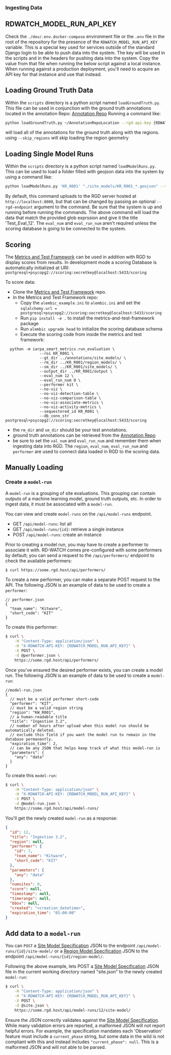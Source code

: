 ### Ingesting Data

## RDWATCH_MODEL_RUN_API_KEY
Check the `./dev/.env.docker-compose` environment file or the `.env` file in the root of the repository for the presence of the `RDWATCH_MODEL_RUN_API_KEY` variable.
This is a special key used for services outside of the standard Django login to be able to push data into the system.
The key will be used in the scripts and in the headers for pushing data into the system. Copy the value from that file when running the below script against a local instance. When running against a production deployment, you'll need to acquire an API key for that instance and use that instead.


## Loading Ground Truth Data
Within the `scripts` directory is a python script named `loadGroundTruth.py`.  This file can be used in conjunction with the ground truth annotations located in the annotation Repo:
[Annotation Repo](https://smartgitlab.com/TE/annotations)
Running a command like:

```bash
python loadGroundTruth.py ~/AnnotationRepoLocation --rgd-api-key {RDWATCH_MODEL_RUN_API_KEY}
```

will load all of the annotations for the ground truth along with the regions.  using `--skip_regions` will skip loading the region geometry


## Loading Single Model Runs
Within the `scripts` directory is a python script named `loadModelRuns.py`. This can be used to load a folder filled with geojson data into the system by using a command like:

```bash
python loadModelRuns.py 'KR_0001' "./site_models/KR_R001_*.geojson" --title Test_Eval_12 --performer_shortcode 'KIT' --eval_num 12 --eval_run_num 0 --rgd-api-key {RDWATCH_MODEL_RUN_API_KEY}
```

By default, this command uploads to the RGD server hosted at `http://localhost:8000`, but that can be changed by passing an optional `--rgd-endpoint` argument to the command.
Be sure that the system is up and running before running the commands.
The above command will load the data that match the provided glob exprssion and give it the title 'Test_Eval_12'. The `eval_num` and `eval_run_num` aren't required unless the scoring database is going to be connected to the system.

## Scoring

The [Metrics and Test Framework](https://smartgitlab.com/TE/metrics-and-test-framework#creating-a-metrics-database) can be used in addition with RGD to display scores from results.
In development mode a scoring Database is automatically initialized at URI: `postgresql+psycopg2://scoring:secretkey@localhost:5433/scoring`

To score data:
- Clone the [Metrics and Test Framework](https://smartgitlab.com/TE/metrics-and-test-framework) repo.
- In the Metrics and Test Framework repo:
  - Copy the `alembic_example.ini` to `alembic.ini` and set the `sqlalchemy.url = postgresql+psycopg2://scoring:secretkey@localhost:5433/scoring`
  - Run `pip install -e .` to install the metrics-and-test-framework package
  - Run `alembic upgrade head` to initialize the scoring database schema
  - Execute the scoring code from inside the metrics and test framework:
```
  python -m iarpa_smart_metrics.run_evaluation \
               --roi KR_R001 \
               --gt_dir ../annotations/site_models/ \
               --rm_dir ../KR_R001/region_models/ \
               --sm_dir ../KR_R001/site_models/ \
               --output_dir ../KR_R001/output \
               --eval_num 12 \
               --eval_run_num 0 \
               --performer kit \
               --no-viz \
               --no-viz-detection-table \
               --no-viz-comparison-table \
               --no-viz-associate-metrics \
               --no-viz-activity-metrics \
               --sequestered_id KR_R001 \
               --db_conn_str postgresql+psycopg2://scoring:secretkey@localhost:5433/scoring
```
- the `rm_dir` and `sm_dir` should be your test annotations.
- ground truth annotations can be retrieved from the [Annotation Repo](https://smartgitlab.com/TE/annotations)
- be sure to set the `val_num` and `eval_run_num` and remember them when ingesting data into RGD. The `region`, `eval_num`, `eval_run_num` and `performer` are used to connect data loaded in RGD to the scoring data.

## Manually Loading

### Create a `model-run`

A `model-run` is a grouping of site evaluations. This grouping can contain outputs of a machine learning model, ground truth outputs, etc. In order to ingest data, it must be associated with a `model-run`.

You can view and create `model-runs` on the `/api/model-runs` endpoint.

- GET `/api/model-runs`: list all
- GET `/api/model-runs/{id}`: retrieve a single instance
- POST `/api/model-runs`: create an instance

Prior to creating a model run, you may have to create a performer to associate it with. RD-WATCH comes pre-configured with some performers by default; you can send a request to the `/api/performers/` endpoint to check the available performers:

```bash
$ curl https://some.rgd.host/api/performers/
```

To create a new performer, you can make a separate POST request to the API.
The following JSON is an example of data to be used to create a `performer`:

```jsonc
// performer.json
{
  "team_name": "Kitware",
  "short_code": "KIT"
}
```

To create this performer:

```bash
$ curl \
    -H "Content-Type: application/json" \
    -H "X-RDWATCH-API-KEY: {RDWATCH_MODEL_RUN_API_KEY}" \
    -X POST \
    -d @performer.json \
    https://some.rgd.host/api/performers/
```

Once you've ensured the desired performer exists, you can create a model run.
The following JSON is an example of data to be used to create a `model-run`:

```jsonc
//model-run.json
{
  // must be a valid performer short-code
  "performer": "KIT",
  // must be a valid region string
  "region": "KW_R001",
  // a human-readable title
  "title": "Ingestion 3.2",
  // number of hours after upload when this model run should be automatically deleted.
  // exclude this field if you want the model run to remain in the database permanently.
  "expiration_time": 2,
  // can be any JSON that helps keep track of what this model-run is
  "parameters": {
    "any": "data"
  }
}
```

To create this `model-run`:

```bash
$ curl \
    -H "Content-Type: application/json" \
    -H "X-RDWATCH-API-KEY: {RDWATCH_MODEL_RUN_API_KEY}" \
    -X POST \
    -d @model-run.json \
    https://some.rgd.host/api/model-runs/
```

You'll get the newly created `model-run` as a response:

```json
{
  "id": 12,
  "title": "Ingestion 3.2",
  "region": null,
  "performer": {
    "id": 7,
    "team_name": "Kitware",
    "short_code": "KIT"
  },
  "parameters": {
    "any": "data"
  },
  "numsites": 0,
  "score": null,
  "timestamp": null,
  "timerange": null,
  "bbox": null,
  "created": "<creation_datetime>",
  "expiration_time": "01:00:00"
}
```

## Add data to a `model-run`

You can `POST` a [Site Model Specification](https://smartgitlab.com/TE/standards/-/wikis/Site-Model-Specification) JSON to the endpoint `/api/model-runs/{id}/site-model/` or a [Region Model Specification](https://smartgitlab.com/TE/standards/-/wikis/Region-Model-Specification) JSON to the endpoint `/api/model-runs/{id}/region-model/`.

Following the above example, lets POST a [Site Model Specification](https://smartgitlab.com/TE/standards/-/wikis/Site-Model-Specification) JSON file in the current working directory named "site.json" to the newly created `model-run`:

```bash
$ curl \
    -H "Content-Type: application/json" \
    -H "X-RDWATCH-API-KEY: {RDWATCH_MODEL_RUN_API_KEY}" \
    -X POST \
    -d @site.json \
    https://some.rgd.host/api/model-runs/12/site-model/
```

Ensure the JSON correctly validates against the [Site Model Specification](https://smartgitlab.com/TE/standards/-/wikis/Site-Model-Specification). While many validation errors are reported, a malformed JSON will not report helpful errors. For example, the specification mandates each 'Observation' feature must include a `current_phase` string, but some data in the wild is not compliant with this and instead includes `"current_phase": null`. This is a malformed JSON and will not able to be parsed.
